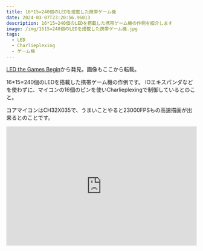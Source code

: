 ```yaml
---
title: 16*15=240個のLEDを搭載した携帯ゲーム機
date: 2024-03-07T23:20:56.96013
description: 16*15=240個のLEDを搭載した携帯ゲーム機の作例を紹介します
image: /img/1615=240個のLEDを搭載した携帯ゲーム機.jpg
tags:
  - LED
  - Charlieplexing
  - ゲーム機
---
```

[LED the Games Begin](https://www.hackster.io/news/led-the-games-begin-4a0030053b94)から発見。画像もここから転載。

16*15=240個のLEDを搭載した携帯ゲーム機の作例です。
IOエキスパンダなどを使わずに、マイコンの16個のピンを使いCharlieplexingで制御しているとのこと。

コアマイコンはCH32X035で、うまいことやると23000FPSもの高速描画が出来るとのことです。

<iframe width="100%" height="315" src="https://www.youtube.com/embed/OW_Sk_dbQm8" title="YouTube video player" frameborder="0" allow="accelerometer; autoplay; clipboard-write; encrypted-media; gyroscope; picture-in-picture" allowfullscreen></iframe>


